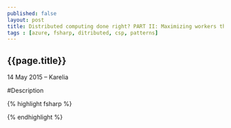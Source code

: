 ```yaml
---
published: false
layout: post
title: Distributed computing done right? PART II: Maximizing workers throughput.
tags : [azure, fsharp, ditributed, csp, patterns]
---
```


## {{page.title}}

<p class="meta">14 May 2015 &#8211; Karelia</p>

#Description

{% highlight fsharp %}

{% endhighlight %}
